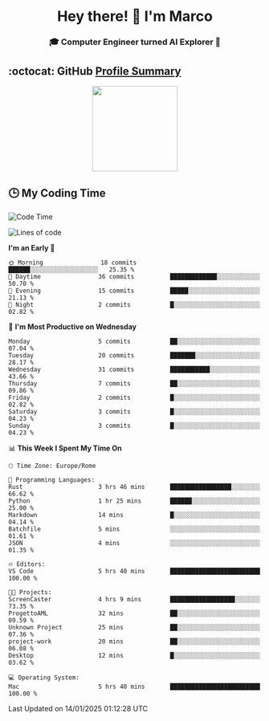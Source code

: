 <h1 align="center">Hey there! 👋 I'm Marco</h1> <h3 align="center">🎓 Computer Engineer turned AI Explorer 🌌</h3>

## :octocat: GitHub <a href="https://github.com/vn7n24fzkq/github-profile-summary-cards">Profile Summary</a>

<p align="center">
   <img style="height:170px;display:inline-block" src="http://github-profile-summary-cards.vercel.app/api/cards/profile-details?username=MarcoDelCore&theme=github_dark" />
</p>

## :clock3: My Coding Time 

<!--START_SECTION:waka-->
![Code Time](http://img.shields.io/badge/Code%20Time-47%20hrs%201%20min-blue)

![Lines of code](https://img.shields.io/badge/From%20Hello%20World%20I%27ve%20Written-108.6%20thousand%20lines%20of%20code-blue)

**I'm an Early 🐤** 

```text
🌞 Morning                18 commits          ██████░░░░░░░░░░░░░░░░░░░   25.35 % 
🌆 Daytime                36 commits          █████████████░░░░░░░░░░░░   50.70 % 
🌃 Evening                15 commits          █████░░░░░░░░░░░░░░░░░░░░   21.13 % 
🌙 Night                  2 commits           █░░░░░░░░░░░░░░░░░░░░░░░░   02.82 % 
```
📅 **I'm Most Productive on Wednesday** 

```text
Monday                   5 commits           ██░░░░░░░░░░░░░░░░░░░░░░░   07.04 % 
Tuesday                  20 commits          ███████░░░░░░░░░░░░░░░░░░   28.17 % 
Wednesday                31 commits          ███████████░░░░░░░░░░░░░░   43.66 % 
Thursday                 7 commits           ██░░░░░░░░░░░░░░░░░░░░░░░   09.86 % 
Friday                   2 commits           █░░░░░░░░░░░░░░░░░░░░░░░░   02.82 % 
Saturday                 3 commits           █░░░░░░░░░░░░░░░░░░░░░░░░   04.23 % 
Sunday                   3 commits           █░░░░░░░░░░░░░░░░░░░░░░░░   04.23 % 
```


📊 **This Week I Spent My Time On** 

```text
🕑︎ Time Zone: Europe/Rome

💬 Programming Languages: 
Rust                     3 hrs 46 mins       █████████████████░░░░░░░░   66.62 % 
Python                   1 hr 25 mins        ██████░░░░░░░░░░░░░░░░░░░   25.00 % 
Markdown                 14 mins             █░░░░░░░░░░░░░░░░░░░░░░░░   04.14 % 
Batchfile                5 mins              ░░░░░░░░░░░░░░░░░░░░░░░░░   01.61 % 
JSON                     4 mins              ░░░░░░░░░░░░░░░░░░░░░░░░░   01.35 % 

🔥 Editors: 
VS Code                  5 hrs 40 mins       █████████████████████████   100.00 % 

🐱‍💻 Projects: 
ScreenCaster             4 hrs 9 mins        ██████████████████░░░░░░░   73.35 % 
ProgettoAML              32 mins             ██░░░░░░░░░░░░░░░░░░░░░░░   09.59 % 
Unknown Project          25 mins             ██░░░░░░░░░░░░░░░░░░░░░░░   07.36 % 
project-work             20 mins             ██░░░░░░░░░░░░░░░░░░░░░░░   06.08 % 
Desktop                  12 mins             █░░░░░░░░░░░░░░░░░░░░░░░░   03.62 % 

💻 Operating System: 
Mac                      5 hrs 40 mins       █████████████████████████   100.00 % 
```


 Last Updated on 14/01/2025 01:12:28 UTC
<!--END_SECTION:waka-->
